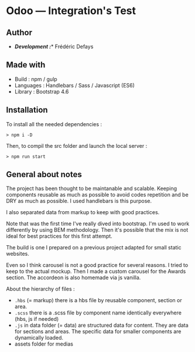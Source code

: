 # 

# Odoo — Integration's Test

## Author

- ***Development :**** Frédéric Defays <br>

## Made with

- Build : npm / gulp
- Languages : Handlebars / Sass / Javascript (ES6)
- Library : Bootstrap 4.6

## Installation

To install all the needed dependencies :

```
> npm i -D
```

Then, to compil the src folder and launch the local server :

```
> npm run start
```

## General about notes

The project has been thought to be maintanable and scalable. Keeping components reusable as much as possible to avoid codes repetition and be DRY as much as possible. I used handlebars is this purpose.

I also separated data from markup to keep with good practices.

Note that was the first time I've really dived into bootstrap. I'm used to work differently by using BEM methodology. Then it's possible that the mix is not ideal for best practices for this first attempt.

The build is one I prepared on a previous project adapted for small static websites.

Even so I think carousel is not a good practice for several reasons. I tried to keep to the actual mockup. Then I made a custom carousel for the Awards section. The accordeon is also homemade via js vanilla.

About the hierarchy of files :

- ```.hbs``` (= markup) there is a hbs file by reusable component, section or area.
- ```.scss``` there is a .scss file by component name identically everywhere (hbs, js if needed)
- ```.js``` in data folder (= data) are structured data for content. They are data for sections and areas. The specific data for smaller components are dynamically loaded.
- assets folder for medias